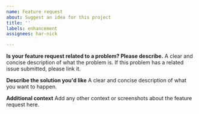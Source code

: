 ```yaml
---
name: Feature request
about: Suggest an idea for this project
title: ''
labels: enhancement
assignees: har-nick

---
```


**Is your feature request related to a problem? Please describe.**
A clear and concise description of what the problem is.
If this problem has a related issue submitted, please link it.

**Describe the solution you'd like**
A clear and concise description of what you want to happen.

**Additional context**
Add any other context or screenshots about the feature request here.
